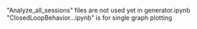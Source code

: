 "Analyze_all_sessions" files are not used yet in generator.ipynb
"ClosedLoopBehavior...ipynb" is for single graph plotting
